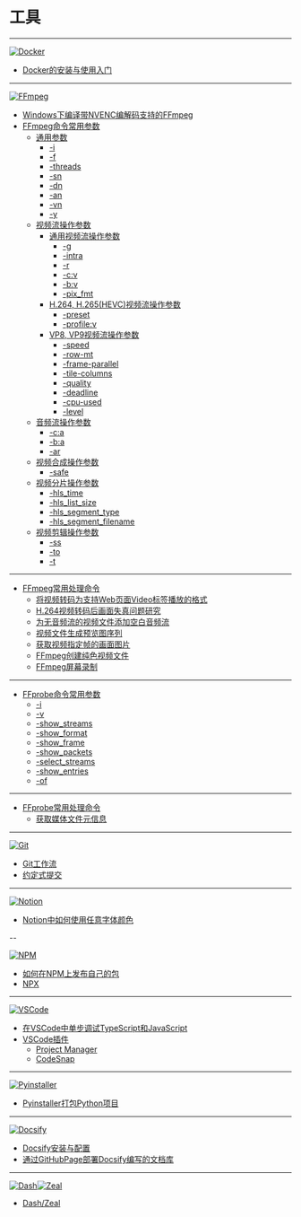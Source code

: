 # 工具

---

[![Docker](./Docker/images/title.png ":size=200")](/repository/Tools/Docker/README.md#docker)
  - [Docker的安装与使用入门](/repository/Tools/Docker/docs/Docker的安装与使用入门.md#Docker的安装与使用入门)

---

[![FFmpeg](./FFmpeg/images/title.jpg ":size=200")](/repository/Tools/FFmpeg/README.md#ffmpeg)
  - [Windows下编译带NVENC编解码支持的FFmpeg](/repository/Tools/FFmpeg/docs/Windows下编译带NVENC编解码支持的FFmpeg.md#windows下编译支持nvenc编码器的ffmpeg)
  - [FFmpeg命令常用参数](/repository/Tools/FFmpeg/docs/FFmpeg命令常用参数.md#FFmpeg命令常用参数)
    - [通用参数](/repository/Tools/FFmpeg/docs/Common/README.md#通用参数)
      - [-i](/repository/Tools/FFmpeg/docs/Common/-i.md#i)
      - [-f](/repository/Tools/FFmpeg/docs/Common/-f.md#f)
      - [-threads](/repository/Tools/FFmpeg/docs/Common/-threads.md#threads)
      - [-sn](/repository/Tools/FFmpeg/docs/Common/-sn.md#sn)
      - [-dn](/repository/Tools/FFmpeg/docs/Common/-dn.md#dn)
      - [-an](/repository/Tools/FFmpeg/docs/Common/-an.md#an)
      - [-vn](/repository/Tools/FFmpeg/docs/Common/-vn.md#vn)
      - [-y](/repository/Tools/FFmpeg/docs/Common/-y.md#y)
    - [视频流操作参数](/repository/Tools/FFmpeg/docs/VideoStream/README.md#视频流操作参数)
      - [通用视频流操作参数](/repository/Tools/FFmpeg/docs/VideoStream/Common/README.md#通用视频流操作参数)
        - [-g](/repository/Tools/FFmpeg/docs/VideoStream/Common/-g.md#g)
        - [-intra](/repository/Tools/FFmpeg/docs/VideoStream/Common/-intra.md#intra)
        - [-r](/repository/Tools/FFmpeg/docs/VideoStream/Common/-r.md#r)
        - [-c:v](/repository/Tools/FFmpeg/docs/VideoStream/Common/-c_v.md#cv)
        - [-b:v](/repository/Tools/FFmpeg/docs/VideoStream/Common/-b_v.md#bv)
        - [-pix_fmt](/repository/Tools/FFmpeg/docs/VideoStream/Common/-pix_fmt.md#pix_fmt)
      - [H.264, H.265(HEVC)视频流操作参数](/repository/Tools/FFmpeg/docs/VideoStream/H.26x/README.md#h264-h265hevc视频流操作参数)
        - [-preset](/repository/Tools/FFmpeg/docs/VideoStream/H.26x/-preset.md#preset)
        - [-profile:v](/repository/Tools/FFmpeg/docs/VideoStream/H.26x/-profile_v.md#profilev)
      - [VP8, VP9视频流操作参数](/repository/Tools/FFmpeg/docs/VideoStream/VPx/README.md#vp8-vp9视频流操作参数)
        - [-speed](/repository/Tools/FFmpeg/docs/VideoStream/VPx/-speed.md#speed)
        - [-row-mt](/repository/Tools/FFmpeg/docs/VideoStream/VPx/-row-mt.md#row-mt)
        - [-frame-parallel](/repository/Tools/FFmpeg/docs/VideoStream/VPx/-frame-parallel.md#frame-parallel)
        - [-tile-columns](/repository/Tools/FFmpeg/docs/VideoStream/VPx/-tile-columns.md#tile-columns)
        - [-quality](/repository/Tools/FFmpeg/docs/VideoStream/VPx/-quality.md#quality)
        - [-deadline](/repository/Tools/FFmpeg/docs/VideoStream/VPx/-deadline.md#deadline)
        - [-cpu-used](/repository/Tools/FFmpeg/docs/VideoStream/VPx/-cpu-used.md#cpu-used)
        - [-level](/repository/Tools/FFmpeg/docs/VideoStream/VPx/-level.md#level)
    - [音频流操作参数](/repository/Tools/FFmpeg/docs/AudioStream/README.md#音频流操作参数)
      - [-c:a](/repository/Tools/FFmpeg/docs/AudioStream/-c_a.md#c_a)
      - [-b:a](/repository/Tools/FFmpeg/docs/AudioStream/-b_a.md#b_a)
      - [-ar](/repository/Tools/FFmpeg/docs/AudioStream/-ar.md#ar)
    - [视频合成操作参数](/repository/Tools/FFmpeg/docs/Composite/README.md#视频合成操作参数)
      - [-safe](/repository/Tools/FFmpeg/docs/Composite/-safe.md#safe)
    - [视频分片操作参数](/repository/Tools/FFmpeg/docs/Segment/README.md#视频分片操作参数)
      - [-hls_time](/repository/Tools/FFmpeg/docs/Segment/-hls_time.md#hls_time)
      - [-hls_list_size](/repository/Tools/FFmpeg/docs/Segment/-hls_list_size.md#hls_list_size)
      - [-hls_segment_type](/repository/Tools/FFmpeg/docs/Segment/-hls_segment_type.md#hls_segment_type)
      - [-hls_segment_filename](/repository/Tools/FFmpeg/docs/Segment/-hls_segment_filename.md#hls_segment_filename)
    - [视频剪辑操作参数](/repository/Tools/FFmpeg/docs/Clipping/README.md#视频剪辑操作参数)
      - [-ss](/repository/Tools/FFmpeg/docs/Clipping/-ss.md#ss)
      - [-to](/repository/Tools/FFmpeg/docs/Clipping/-to.md#to)
      - [-t](/repository/Tools/FFmpeg/docs/Clipping/-t.md#t)
  
  ---
  
  - [FFmpeg常用处理命令](/repository/Tools/FFmpeg/docs/FFmpeg常用处理命令.md#ffmpeg常用处理命令)
    - [将视频转码为支持Web页面Video标签播放的格式](/repository/Tools/FFmpeg/docs/Commands/将视频转码为支持Web页面Video标签播放的格式.md#将视频转码为支持web页面video标签播放的格式)
    - [H.264视频转码后画面失真问题研究](/repository/Tools/FFmpeg/docs/H.264视频转码后画面失真问题研究.md#h264视频转码后画面失真问题研究)
    - [为无音频流的视频文件添加空白音频流](/repository/Tools/FFmpeg/docs/Commands/为无音频流的视频文件添加空白音频流.md#为无音频流的视频文件添加空白音频流)
    - [视频文件生成预览图序列](/repository/Tools/FFmpeg/docs/Commands/视频文件生成预览图序列.md#视频文件生成预览图序列)
    - [获取视频指定帧的画面图片](/repository/Tools/FFmpeg/docs/Commands/获取视频指定帧的画面图片.md#获取视频指定帧的画面图片)
    - [FFmpeg创建纯色视频文件](/repository/Tools/FFmpeg/docs/FFmpeg创建纯色视频文件.md#ffmpeg创建纯色视频文件)
    - [FFmpeg屏幕录制](/repository/Tools/FFmpeg/docs/FFmpeg屏幕录制.md#ffmpeg屏幕录制)
  
  ---
  
  - [FFprobe命令常用参数](/repository/Tools/FFmpeg/docs/FFprobe命令常用参数.md#FFprobe命令常用参数)
    - [-i](/repository/Tools/FFmpeg/docs/FFprobe/-i.md#i)
    - [-v](/repository/Tools/FFmpeg/docs/FFprobe/-v.md#v)
    - [-show_streams](/repository/Tools/FFmpeg/docs/FFprobe/-show_streams.md#show_streams)
    - [-show_format](/repository/Tools/FFmpeg/docs/FFprobe/-show_format.md#show_format)
    - [-show_frame](/repository/Tools/FFmpeg/docs/FFprobe/-show_frame.md#show_frame)
    - [-show_packets](/repository/Tools/FFmpeg/docs/FFprobe/-show_packets.md#show_packets)
    - [-select_streams](/repository/Tools/FFmpeg/docs/FFprobe/-select_streams.md#select_streams)
    - [-show_entries](/repository/Tools/FFmpeg/docs/FFprobe/-show_entries.md#show_entries)
    - [-of](/repository/Tools/FFmpeg/docs/FFprobe/-of.md#of)
  
  ---
  
  - [FFprobe常用处理命令](/repository/Tools/FFmpeg/docs/FFprobe常用处理命令.md#ffprobe常用处理命令)
    - [获取媒体文件元信息](/repository/Tools/FFmpeg/docs/Commands/获取媒体文件元信息.md#获取媒体文件元信息)

---

[![Git](./Git/images/title.png ":size=200")](/repository/Tools/Git/README.md#git)
  - [Git工作流](/repository/Tools/Git/docs/Gitflow.md#GitWorkflow)
  - [约定式提交](/repository/Tools/Git/docs/ConventionalCommits.md#约定式提交)

---

[![Notion](./Notion/images/title.webp ":size=200")](/repository/Tools/Notion/README.md#notion)
  - [Notion中如何使用任意字体颜色](/repository/Tools/Notion/Notion中如何使用任意字体颜色.md#notion中如何使用任意字体颜色)

--

[![NPM](./NPM/images/title.jpg ":size=200")](/repository/Tools/NPM/README.md#npm)
  - [如何在NPM上发布自己的包](/repository/Tools/NPM/如何在NPM上发布自己的包.md#如何在NPM上发布自己的包)
  - [NPX](/repository/Tools/NPM/docs/NPX.md#NPX)

---

[![VSCode](./VSCode/images/title.png ":size=200")](/repository/Tools/VSCode/README.md#vscode)
  - [在VSCode中单步调试TypeScript和JavaScript](/repository/Tools/VSCode/在VSCode中单步调试TypeScript和JavaScript.md#在vscode中单步调试typescript)
  - [VSCode插件](/repository/Tools/VSCode/docs/Plugins/README.md#vscode-插件)
    - [Project Manager](/repository/Tools/VSCode/docs/Plugins/ProjectManager.md#projectmanager)
    - [CodeSnap](/repository/Tools/VSCode/docs/Plugins/CodeSnap.md#codesnap)

---

[![Pyinstaller](./Pyinstaller/images/title.jpg ":size=200")](/repository/Tools/Pyinstaller/README.md#pyinstaller)
  - [Pyinstaller打包Python项目](/repository/Tools/Pyinstaller/Pyinstaller打包Python项目.md#pyinstaller打包python项目)

---

[![Docsify](./Docsify/images/title.png ":size=200")](/repository/Tools/Docsify/README.md#docsify)
  - [Docsify安装与配置](/repository/Tools/Docsify/docs/Docsify安装与配置.md#Docsify安装与配置)
  - [通过GitHubPage部署Docsify编写的文档库](/repository/Tools/Docsify/docs/通过GitHubPage部署Docsify编写的文档库.md#通过GitHubPage部署Docsify编写的文档库)

---

[![Dash](./Dash_Zeal/images/dash.png ":size=100")![Zeal](./Dash_Zeal/images/zeal.png ":size=100")](/repository/Tools/Dash_Zeal/README.md#dashzeal)
- [Dash/Zeal](/repository/Tools/Dash_Zeal/README.md#dashzeal)